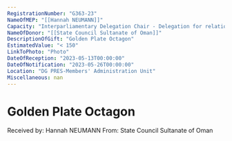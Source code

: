 ```yaml
---
RegistrationNumber: "G363-23"
NameOfMEP: "[[Hannah NEUMANN]]"
Capacity: "Interparliamentary Delegation Chair - Delegation for relations with the Arab Peninsula"
NameOfDonor: "[[State Council Sultanate of Oman]]"
DescriptionOfGift: "Golden Plate Octagon"
EstimatedValue: "< 150"
LinkToPhoto: "Photo"
DateOfReception: "2023-05-13T00:00:00"
DateOfNotification: "2023-05-26T00:00:00"
Location: "DG PRES-Members' Administration Unit"
Miscellaneous: nan
---
```


# Golden Plate Octagon

Received by: Hannah NEUMANN
From: State Council Sultanate of Oman
